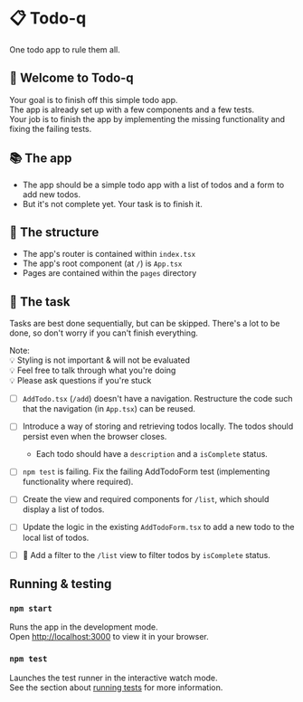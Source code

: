 # 📋 Todo-q
One todo app to rule them all.

## 👋 Welcome to Todo-q
Your goal is to finish off this simple todo app.\
The app is already set up with a few components and a few tests.\
Your job is to finish the app by implementing the missing functionality and fixing the failing tests.

## 📚 The app
- The app should be a simple todo app with a list of todos and a form to add new todos.
- But it's not complete yet. Your task is to finish it.

## 📁 The structure
- The app's router is contained within `index.tsx`
- The app's root component (at `/`) is `App.tsx`
- Pages are contained within the `pages` directory

## 🎯 The task
Tasks are best done sequentially, but can be skipped. There's a lot to be done, so don't worry if you can't finish everything.

Note:\
💡 Styling is not important & will not be evaluated\
💡 Feel free to talk through what you're doing\
💡 Please ask questions if you're stuck

- [ ] `AddTodo.tsx` (`/add`) doesn't have a navigation. Restructure the code such that the navigation (in `App.tsx`) can be reused.


- [ ] Introduce a way of storing and retrieving todos locally. The todos should persist even when the browser closes.
  - Each todo should have a `description` and a `isComplete` status.


- [ ] `npm test` is failing. Fix the failing AddTodoForm test (implementing functionality where required).


- [ ] Create the view and required components for `/list`, which should display a list of todos.


- [ ] Update the logic in the existing `AddTodoForm.tsx` to add a new todo to the local list of todos.


- [ ] 💫 Add a filter to the `/list` view to filter todos by `isComplete` status.

## Running & testing


### `npm start`

Runs the app in the development mode.\
Open [http://localhost:3000](http://localhost:3000) to view it in your browser.


### `npm test`

Launches the test runner in the interactive watch mode.\
See the section about [running tests](https://facebook.github.io/create-react-app/docs/running-tests) for more information.
